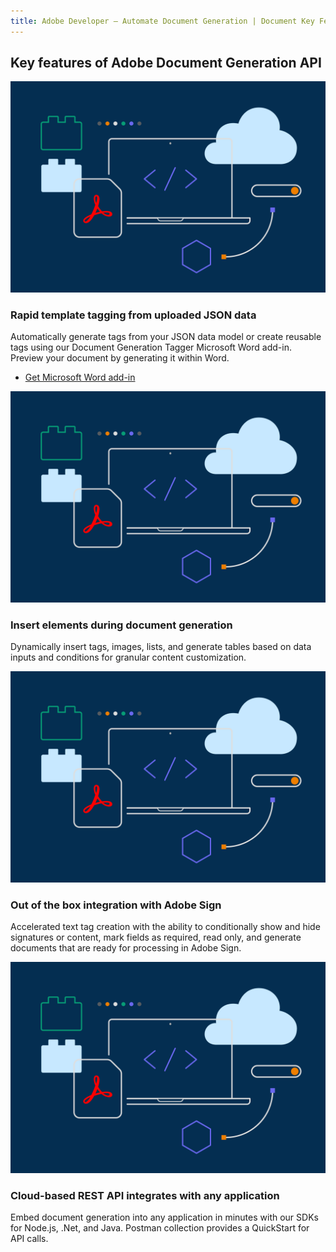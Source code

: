 ```yaml
---
title: Adobe Developer — Automate Document Generation | Document Key Features | Adobe
---
```


<TitleBlock slots="heading" theme="light" className="titleBlock-align-left"/>

## Key features of Adobe Document Generation API

<TextBlock slots="image,heading,text,buttons" width="25%" theme="light" className="align-left img-xl-size"/>

![Rapid template](../images/F_Illu_DevEcoDC_discovery_banner_756x500_2x.png)

### Rapid template tagging from uploaded JSON data

Automatically generate tags from your JSON data model or create reusable tags using our Document Generation Tagger Microsoft Word add-in. Preview your document by generating it within Word.

- [Get Microsoft Word add-in](https://www.adobe.com/go/dcdg_Tagger)

<TextBlock slots="image,heading,text" width="25%" theme="light" className="align-left img-xl-size"/>

![Insert elements](../images/F_Illu_DevEcoDC_discovery_banner_756x500_2x.png)

### Insert elements during document generation

Dynamically insert tags, images, lists, and generate tables based on data inputs and conditions for granular content customization.

<TextBlock slots="image,heading,text" width="25%" theme="light" className="align-left img-xl-size"/>

![integration](../images/F_Illu_DevEcoDC_discovery_banner_756x500_2x.png)

### Out of the box integration with Adobe Sign

Accelerated text tag creation with the ability to conditionally show and hide signatures or content, mark fields as required, read only, and generate documents that are ready for processing in Adobe Sign.

<TextBlock slots="image,heading,text" width="25%" theme="light" className="align-left img-xl-size"/>

![Cloud-based REST](../images/F_Illu_DevEcoDC_discovery_banner_756x500_2x.png)

### Cloud-based REST API integrates with any application

Embed document generation into any application in minutes with our SDKs for Node.js, .Net, and Java. Postman collection provides a QuickStart for API calls.